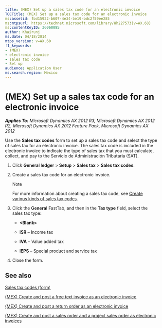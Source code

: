```yaml
---
title: (MEX) Set up a sales tax code for an electronic invoice
TOCTitle: (MEX) Set up a sales tax code for an electronic invoice
ms:assetid: fbd15922-b607-4e34-be19-bdc2f59ee285
ms:mtpsurl: https://technet.microsoft.com/library/Hh227573(v=AX.60)
ms:contentKeyID: 36060085
author: Khairunj
ms.date: 04/18/2014
mtps_version: v=AX.60
f1_keywords:
- (MEX)
- electronic invoice
- sales tax code
- Set up
audience: Application User
ms.search.region: Mexico
---
```


# (MEX) Set up a sales tax code for an electronic invoice 


_**Applies To:** Microsoft Dynamics AX 2012 R3, Microsoft Dynamics AX 2012 R2, Microsoft Dynamics AX 2012 Feature Pack, Microsoft Dynamics AX 2012_

Use the **Sales tax codes** form to set up a sales tax code and select the type of sales tax for an electronic invoice. The sales tax code is included in the electronic invoice to indicate the type of sales tax that you must calculate, collect, and pay to the Servicio de Administración Tributaria (SAT).

1.  Click **General ledger** \> **Setup** \> **Sales tax** \> **Sales tax codes**.

2.  Create a sales tax code for an electronic invoice.
    

    > [!NOTE]
    > <P>For more information about creating a sales tax code, see <A href="create-various-kinds-of-sales-tax-codes.md">Create various kinds of sales tax codes</A>.</P>



3.  Click the **General** FastTab, and then in the **Tax type** field, select the sales tax type:
    
      - **\<Blank\>**
    
      - **ISR** – Income tax
    
      - **IVA** – Value added tax
    
      - **IEPS** – Special product and service tax

4.  Close the form.

## See also

[Sales tax codes (form)](https://technet.microsoft.com/library/aa553257\(v=ax.60\))

[(MEX) Create and post a free text invoice as an electronic invoice](mex-create-and-post-a-free-text-invoice-as-an-electronic-invoice.md)

[(MEX) Create and post a return order as an electronic invoice](mex-create-and-post-a-return-order-as-an-electronic-invoice.md)

[(MEX) Create and post a sales order and a project sales order as electronic invoices](mex-create-and-post-a-sales-order-and-a-project-sales-order-as-electronic-invoices.md)

  


